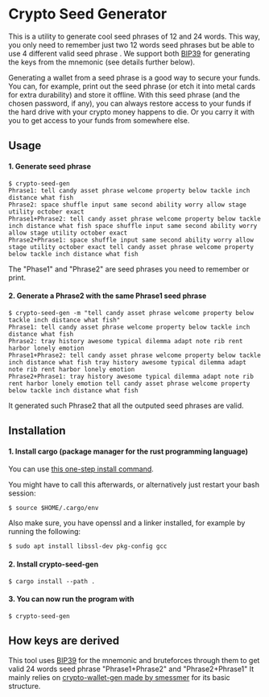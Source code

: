 # Crypto Seed Generator

This is a utility to generate cool seed phrases of 12 and 24 words.
This way, you only need to remember just two 12 words seed phrases but be able to use 4 different valid seed phrase .
We support both [BIP39](https://github.com/bitcoin/bips/blob/master/bip-0039.mediawiki) for generating the keys from the mnemonic (see details further below).

Generating a wallet from a seed phrase is a good way to secure your funds. You can, for example, print out the seed phrase (or etch it into metal cards for extra durability)
and store it offline. With this seed phrase (and the chosen password, if any), you can always restore access to your funds if the hard drive with your
crypto money happens to die. Or you carry it with you to get access to your funds from somewhere else.

## Usage

#### 1. Generate seed phrase

```
$ crypto-seed-gen
Phrase1: tell candy asset phrase welcome property below tackle inch distance what fish
Phrase2: space shuffle input same second ability worry allow stage utility october exact
Phrase1+Phrase2: tell candy asset phrase welcome property below tackle inch distance what fish space shuffle input same second ability worry allow stage utility october exact
Phrase2+Phrase1: space shuffle input same second ability worry allow stage utility october exact tell candy asset phrase welcome property below tackle inch distance what fish
```

The "Phase1" and "Phrase2" are seed phrases you need to remember or print.

#### 2. Generate a Phrase2 with the same Phrase1 seed phrase

```
$ crypto-seed-gen -m "tell candy asset phrase welcome property below tackle inch distance what fish" 
Phrase1: tell candy asset phrase welcome property below tackle inch distance what fish
Phrase2: tray history awesome typical dilemma adapt note rib rent harbor lonely emotion
Phrase1+Phrase2: tell candy asset phrase welcome property below tackle inch distance what fish tray history awesome typical dilemma adapt note rib rent harbor lonely emotion
Phrase2+Phrase1: tray history awesome typical dilemma adapt note rib rent harbor lonely emotion tell candy asset phrase welcome property below tackle inch distance what fish
```

It generated such Phrase2 that all the outputed seed phrases are valid.

## Installation

#### 1. Install cargo (package manager for the rust programming language)

You can use [this one-step install command](https://www.rust-lang.org/tools/install).

You might have to call this afterwards, or alternatively just restart your bash session:
```
$ source $HOME/.cargo/env
```

Also make sure, you have openssl and a linker installed, for example by running the following:
```
$ sudo apt install libssl-dev pkg-config gcc
```

#### 2. Install crypto-seed-gen
```
$ cargo install --path .
```

#### 3. You can now run the program with
```
$ crypto-seed-gen
```

## How keys are derived

This tool uses [BIP39](https://github.com/bitcoin/bips/blob/master/bip-0039.mediawiki) for the mnemonic and bruteforces through them to get valid 24 words seed phrase "Phrase1+Phrase2" and "Phrase2+Phrase1"
It mainly relies on [crypto-wallet-gen made by smessmer](https://github.com/smessmer/crypto-wallet-gen) for its basic structure.
